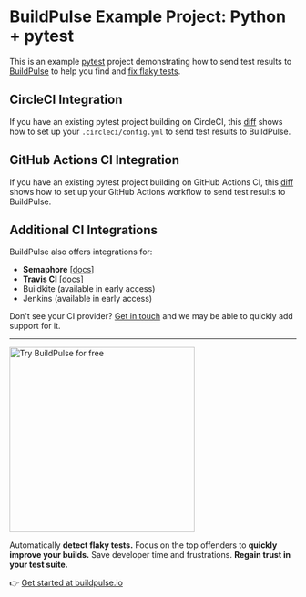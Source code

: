 # BuildPulse Example Project: Python + pytest

This is an example [pytest](https://docs.pytest.org) project demonstrating how to send test results to [BuildPulse](https://buildpulse.io) to help you find and [fix flaky tests](https://buildpulse.io/products/flaky-tests).

## CircleCI Integration

If you have an existing pytest project building on CircleCI, this [diff](https://github.com/buildpulse/buildpulse-example-pytest/compare/pre-buildpulse...circle-ci) shows how to set up your `.circleci/config.yml` to send test results to BuildPulse.

## GitHub Actions CI Integration

If you have an existing pytest project building on GitHub Actions CI, this [diff](https://github.com/buildpulse/buildpulse-example-pytest/compare/pre-buildpulse...github-actions) shows how to set up your GitHub Actions workflow to send test results to BuildPulse.

## Additional CI Integrations

BuildPulse also offers integrations for:

- **Semaphore** [[docs](https://github.com/buildpulse/buildpulse-semaphore)]
- **Travis CI** [[docs](https://github.com/buildpulse/buildpulse-travis-ci)]
- Buildkite (available in early access)
- Jenkins (available in early access)

Don't see your CI provider? [Get in touch](mailto:hello@buildpulse.io?body=%3C%3C%20Please%20tell%20us%20what%20CI%20service%20you%27re%20using.%20We%27ll%20follow%20up%20with%20you%20soon%21%20%3E%3E&amp;subject=Please%20add%20support%20for%20this%20CI%20service%20next) and we may be able to quickly add support for it.

---

<p>
  <a href="https://buildpulse.io?utm_source=github.com&utm_campaign=example-repositories&utm_content=pytest-button">
    <img width="325" title="Automatically detect flaky Python tests with BuildPulse" alt="Try BuildPulse for free" src="https://user-images.githubusercontent.com/2988/86935247-9f059b80-c10a-11ea-9579-575b357e70d6.png">
  </a>
</p>

Automatically **detect flaky tests.** Focus on the top offenders to **quickly improve your builds.** Save developer time and frustrations. **Regain trust in your test suite.**

👉 [Get started at buildpulse.io](https://buildpulse.io?utm_source=github.com&utm_campaign=example-repositories&utm_content=pytest-text-link)
